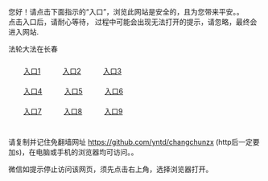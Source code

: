 您好！请点击下面指示的“入口”，浏览此网站是安全的，且为您带来平安。。 <br/>
点击入口后，请耐心等待， 过程中可能会出现无法打开的提示，请忽略，最终会进入网站. </br>

法轮大法在长春<br/>
<div style="padding:10px"><a style="margin:20px" target="_blank" href="https://d3r4303skf5r6a.cloudfront.net/2Qpsp?zhmeidxm" id="ccLink1" rel="nofollow">入口1</a> <a target="_blank" style="margin:20px" href="https://d36txaq6sl55jk.cloudfront.net/2Qpsp?lbtsth" id="ccLink2" rel="nofollow">入口2</a> <a style="margin:20px" target="_blank" href="https://dznyaql0veqv3.cloudfront.net/2Qpsp?oxfladf" id="ccLink3" rel="nofollow">入口3</a></div>

<div style="padding:10px" ><a style="margin:20px" target="_blank" href="https://d3r4303skf5r6a.cloudfront.net/2Qpsp?zhmeidxm" id="ccLink4" rel="nofollow">入口4</a> <a style="margin:20px" href="https://d36txaq6sl55jk.cloudfront.net/2Qpsp?lbtsth" target="_blank" id="ccLink5" rel="nofollow">入口5</a> <a style="margin:20px" href="https://dznyaql0veqv3.cloudfront.net/2Qpsp?oxfladf" target="_blank" id="ccLink6" rel="nofollow">入口6</a></div>

<div style="padding:10px"><a style="margin:20px" target="_blank" href="https://d3r4303skf5r6a.cloudfront.net/2Qpsp?zhmeidxm" id="ccLink7" rel="nofollow">入口7</a> <a style="margin:20px" href="https://d36txaq6sl55jk.cloudfront.net/2Qpsp?lbtsth" target="_blank" id="ccLink8" rel="nofollow">入口8</a> <a style="margin:20px" target="_blank" href="https://dznyaql0veqv3.cloudfront.net/2Qpsp?oxfladf" id="ccLink9" rel="nofollow">入口9</a></div>

<br/>



请复制并记住免翻墙网址 https://github.com/yntd/changchunzx (http后一定要加s)，在电脑或手机的浏览器均可访问。。<br/>

微信如提示停止访问该网页，须先点击右上角，选择浏览器打开。
